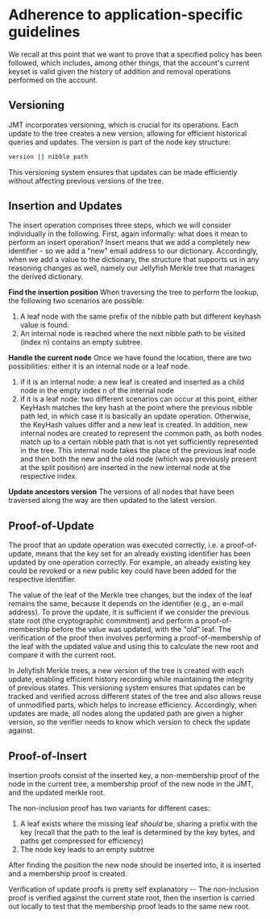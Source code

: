 # Adherence to application-specific guidelines

We recall at this point that we want to prove that a specified policy has been followed, which includes, among other things, that the account's current keyset is valid given the history of addition and removal operations performed on the account.

## Versioning

JMT incorporates versioning, which is crucial for its operations. Each update to the tree creates a new version, allowing for efficient historical queries and updates. The version is part of the node key structure:

```bash
version || nibble path
```

This versioning system ensures that updates can be made efficiently without affecting previous versions of the tree.

## Insertion and Updates

The insert operation comprises three steps, which we will consider individually in the following. First, again informally: what does it mean to perform an insert operation? Insert means that we add a completely new identifier - so we add a "new" email address to our dictionary. Accordingly, when we add a value to the dictionary, the structure that supports us in any reasoning changes as well, namely our Jellyfish Merkle tree that manages the derived dictionary.

**Find the insertion position**
When traversing the tree to perform the lookup, the following two scenarios are possible:

1. A leaf node with the same prefix of the nibble path but different keyhash value is found.
2. An internal node is reached where the next nibble path to be visited (index n) contains an empty subtree.

**Handle the current node**
Once we have found the location, there are two possibilities: either it is an internal node or a leaf node.

1. if it is an internal node: a new leaf is created and inserted as a child node in the empty index n of the internal node
2. if it is a leaf node: two different scenarios can occur at this point, either KeyHash matches the key hash at the point where the previous nibble path led, in which case it is basically an update operation. Otherwise, the KeyHash values differ and a new leaf is created. In addition, new internal nodes are created to represent the common path, as both nodes match up to a certain nibble path that is not yet sufficiently represented in the tree. This internal node takes the place of the previous leaf node and then both the new and the old node (which was previously present at the split position) are inserted in the new internal node at the respective index.

**Update ancestors version**
The versions of all nodes that have been traversed along the way are then updated to the latest version.

## Proof-of-Update

The proof that an update operation was executed correctly, i.e. a proof-of-update, means that the key set for an already existing identifier has been updated by one operation correctly. For example, an already existing key could be revoked or a new public key could have been added for the respective identifier.

The value of the leaf of the Merkle tree changes, but the index of the leaf remains the same, because it depends on the identifier (e.g., an e-mail address).
To prove the update, it is sufficient if we consider the previous state root (the cryptographic commitment) and perform a proof-of-membership before the value was updated, with the "old" leaf. The verification of the proof then involves performing a proof-of-membership of the leaf with the updated value and using this to calculate the new root and compare it with the current root.

In Jellyfish Merkle trees, a new version of the tree is created with each update, enabling efficient history recording while maintaining the integrity of previous states. This versioning system ensures that updates can be tracked and verified across different states of the tree and also allows reuse of unmodified parts, which helps to increase efficiency. Accordingly, when updates are made, all nodes along the updated path are given a higher version, so the verifier needs to know which version to check the update against.

## Proof-of-Insert

Insertion proofs consist of the inserted key, a non-membership proof of the node in the current tree, a membership proof of the new node in the JMT, and the updated merkle root.

The non-inclusion proof has two variants for different cases:

1. A leaf exists where the missing leaf *should* be, sharing a prefix with the key (recall that the path to the leaf is determined by the key bytes, and paths get compressed for efficiency)
2. The node key leads to an empty subtree

After finding the position the new node should be inserted into, it is inserted and a membership proof is created.

Verification of update proofs is pretty self explanatory -- The non-inclusion proof is verified against the current state root, then the insertion is carried out locally to test that the membership proof leads to the same new root.
